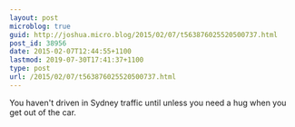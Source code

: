 ```yaml
---
layout: post
microblog: true
guid: http://joshua.micro.blog/2015/02/07/t563876025520500737.html
post_id: 38956
date: 2015-02-07T12:44:55+1100
lastmod: 2019-07-30T17:41:37+1100
type: post
url: /2015/02/07/t563876025520500737.html
---
```

You haven't driven in Sydney traffic until unless you need a hug when you get out of the car.
